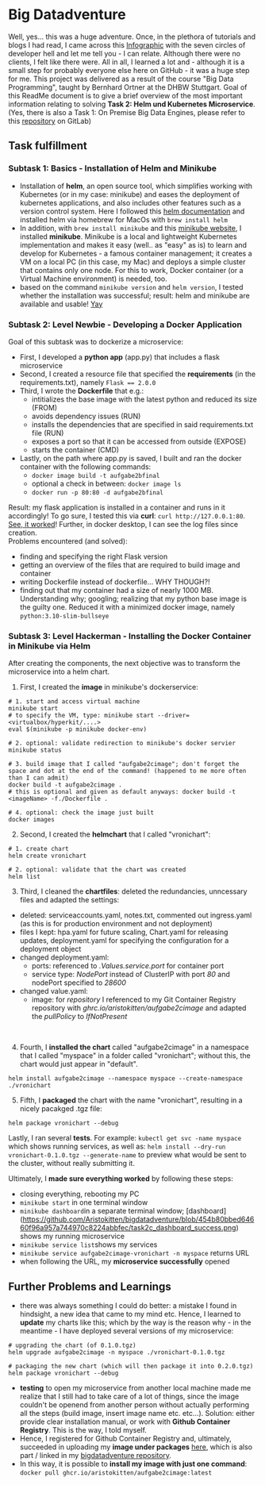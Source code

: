 # Big Datadventure
Well, yes... this was a huge adventure. Once, in the plethora of tutorials and blogs I had read, I came across this [Infographic](https://toggl.com/blog/seven-levels-developer-hell) with the seven circles of developer hell and let me tell you - I can relate. Although there were no clients, I felt like there were. All in all, I learned a lot and - although it is a small step for probably everyone else here on GitHub - it was a huge step for me. 
This project was delivered as a result of the course "Big Data Programming", taught by Bernhard Ortner at the DHBW Stuttgart. Goal of this ReadMe document is to give a brief overview of the most important information relating to solving **Task 2: Helm und Kubernetes Microservice**. (Yes, there is also a Task 1: On Premise Big Data Engines, please refer to this [repository](https://git.dhbw-stuttgart.de/wi21010/bigdata_wi21010vs_wi21015ll_s3) on GitLab)

## Task fulfillment
### Subtask 1: Basics - Installation of Helm and Minikube
- Installation of **helm**, an open source tool, which simplifies working with Kubernetes (or in my case: minikube) and eases the deployment of kubernetes applications, and also includes other features such as a version control system. Here I followed this [helm documentation](https://helm.sh/docs/intro/install/) and installed helm via homebrew for MacOs with `brew install helm`
- In addition, with `brew install minikube` and this [minikube website](https://minikube.sigs.k8s.io/docs/start/), I installed **minikube**. Minikube is a local and lightweight Kubernetes implementation and makes it easy (well.. as "easy" as is) to learn and develop for Kubernetes - a famous container management; it creates a VM on a local PC (in this case, my Mac) and deploys a simple cluster that contains only one node. For this to work, Docker container (or a Virtual Machine environment) is needed, too. 
- based on the command `minikube version` and `helm version`, I tested whether the installation was successful; result: helm and minikube are available and usable! [Yay](task2a_success.png)

### Subtask 2: Level Newbie - Developing a Docker Application 
Goal of this subtask was to dockerize a microservice: 
- First, I developed a **python app** (app.py) that includes a flask microservice 
- Second, I created a resource file that specified the **requirements** (in the requirements.txt), namely ``Flask == 2.0.0`` 
- Third, I wrote the **Dockerfile** that e.g.: 
  - intitializes the base image with the latest python and reduced its size (FROM)
  - avoids dependency issues (RUN)
  - installs the dependencies that are specified in said requirements.txt file (RUN) 
  - exposes a port so that it can be accessed from outside (EXPOSE) 
  - starts the container (CMD)
- Lastly, on the path where app.py is saved, I built and ran the docker container with the following commands:
  - `docker image build -t aufgabe2bfinal`
  - optional a check in between: `docker image ls`
  - `docker run -p 80:80 -d aufgabe2bfinal`

Result: my flask application is installed in a container and runs in it accordingly! To go sure, I tested this via **curl**: `curl http://127.0.0.1:80`. [See, it worked](task2b_curl_success.png)! Further, in docker desktop, I can see the log files since creation. 
<br>
Problems encountered (and solved):
- finding and specifying the right Flask version 
- getting an overview of the files that are required to build image and container 
- writing Dockerfile instead of dockerfile... WHY THOUGH?! 
- finding out that my container had a size of nearly 1000 MB. Understanding why; googling; realizing that my python base image is the guilty one. Reduced it with a minimized docker image, namely `python:3.10-slim-bullseye`

### Subtask 3: Level Hackerman - Installing the Docker Container in Minikube via Helm
After creating the components, the next objective was to transform the microservice into a helm chart.

1. First, I created the **image** in minikube's dockerservice: 
```
# 1. start and access virtual machine 
minikube start    
# to specify the VM, type: minikube start --driver=<virtualbox/hyperkit/....>
eval $(minikube -p minikube docker-env)

# 2. optional: validate redirection to minikube's docker servier
minikube status  

# 3. build image that I called "aufgabe2cimage"; don't forget the space and dot at the end of the command! (happened to me more often than I can admit)
docker build -t aufgabe2cimage . 
# this is optional and given as default anyways: docker build -t <imageName> -f./Dockerfile .

# 4. optional: check the image just built
docker images
```

2. Second, I created the **helmchart** that I called "vronichart": 
```
# 1. create chart
helm create vronichart

# 2. optional: validate that the chart was created
helm list 
```

3. Third, I cleaned the **chartfiles**: deleted the redundancies, unncessary files and adapted the settings: 
- deleted: serviceaccounts.yaml, notes.txt, commented out ingress.yaml (as this is for production environment and not deployment)
- files I kept: hpa.yaml for future scaling, Chart.yaml for releasing updates, deployment.yaml for specifying the configuration for a deployment object
- changed deployment.yaml: 
  - ports: referenced to *.Values.service.port* for container port
  - service type: *NodePort* instead of ClusterIP with port *80* and nodePort specified to *28600*
- changed value.yaml:
  - image: for *repository* I referenced to my Git Container Registry repository with *ghrc.io/aristokitten/aufgabe2cimage* and adapted the *pullPolicy* to *IfNotPresent*
<br>

4. Fourth, I **installed the chart** called "aufgabe2cimage" in a namespace that I called "myspace" in a folder called "vronichart"; without this, the chart would just appear in "default". 
```
helm install aufgabe2cimage --namespace myspace --create-namespace ./vronichart
```

5. Fifth, I **packaged** the chart with the name "vronichart", resulting in a nicely pacakged .tgz file: 
```
helm package vronichart --debug
```

Lastly, I ran several **tests**. For example: `kubectl get svc -name myspace` which shows running services, as well as: `helm install --dry-run vronichart-0.1.0.tgz --generate-name` to preview what would be sent to the cluster, without really submitting it. <br>

Ultimately, I **made sure everything worked** by following these steps: 
- closing everything, rebooting my PC
- `minikube start` in one terminal window
- `minikube dashboard`in a separate terminal window; [dashboard] (https://github.com/Aristokitten/bigdatadventure/blob/454b80bbed64660f96a957a744970c8224abbfec/task2c_dashboard_success.png) shows my running microservice 
- `minikube service list`shows my services
- `minikube service aufgabe2cimage-vronichart -n myspace` returns URL
- when following the URL, my **microservice successfully** opened

## Further Problems and Learnings 
- there was always something I could do better: a mistake I found in hindsight, a new idea that came to my mind etc. Hence, I learned to **update** my charts like this; which by the way is the reason why - in the meantime - I have deployed several versions of my microservice:
```
# upgrading the chart (of 0.1.0.tgz)
helm upgrade aufgabe2cimage -n myspace ./vronichart-0.1.0.tgz

# packaging the new chart (which will then package it into 0.2.0.tgz)
helm package vronichart --debug
``` 

- **testing** to open my microservice from another local machine made me realize that I still had to take care of a lot of things, since the image couldn't be openend from another person without actually performing all the steps (build image, insert image name etc. etc...). Solution: either provide clear installation manual, or work with **Github Container Registry**. This is the way, I told myself. 
- Hence, I registered for Github Container Registry and, ultimately, succeeded in uploading my **image under packages** [here](https://github.com/Aristokitten?tab=packages), which is also part / linked in my [bigdatadventure repository](https://github.com/Aristokitten/bigdatadventure). 
- In this way, it is possible to **install my image with just one command**: `docker pull ghcr.io/aristokitten/aufgabe2cimage:latest`  
